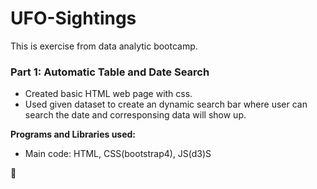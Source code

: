 # UFO-Sightings

This is exercise from data analytic bootcamp.

### Part 1: Automatic Table and Date Search

* Created basic HTML web page with css.
* Used given dataset to create an dynamic search bar where user can search the date and corresponsing data will show up.

**Programs and Libraries used:**
- Main code: HTML, CSS(bootstrap4), JS(d3)S

:bear:

